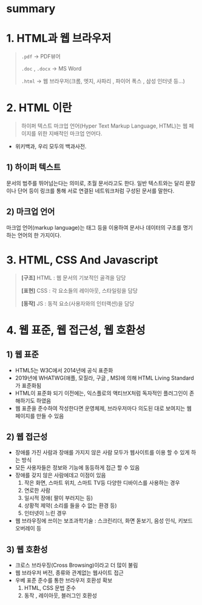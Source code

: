 # summary

# 1. HTML과 웹 브라우저

>`.pdf` → PDF뷰어
>
>`.doc` , `.docx` → MS Word
>
>`.html` → 웹 브라우저(크롬, 엣지, 사파리 , 파이어 폭스 , 삼성 인터넷 등...)

# 2. HTML 이란

> 하이퍼 텍스트 마크업 언어(Hyper Text Markup Language, HTML)는 웹 페이지를 위한 지배적인 마크업 언어다.
- 위키백과, 우리 모두의 백과사전.

## 1) 하이퍼 텍스트

문서의 범주를 뛰어넘는다는 의미로, 초월 문서라고도 한다. 일반 텍스트와는 달리 문장이나 단어 등이 링크를 통해 서로 연결된 네트워크처럼 구성된 문서를 말한다.

## 2) 마크업 언어

마크업 언어(markup language)는 태그 등을 이용하여 문서나 데이터의 구조를 명기하는 언어의 한 가지이다.

# 3. HTML, CSS And Javascript

> **[구조]** HTML : 웹 문서의 기보적인 골격을 담당
>
>**[표현]** CSS : 각 요소들의 레이아웃, 스타일링을 담당
>
>**[동작]** JS : 동적 요소(사용자와의 인터랙션)을 담당

# 4. 웹 표준, 웹 접근성, 웹 호환성

## 1) 웹 표준

- HTML5는 W3C에서 2014년에 공식 표준화
- 2019년에 WHATWG(애플, 모질라, 구글 , MS)에 의해 HTML Living Standard가  표준화됨
- HTML이 표준화 되기 이전에는, 익스플로의 액티브X처럼 독자적인 플러그인이 존해하기도 하였음
- 웹 표준을 준수하여 작성한다면 운영체제, 브라우저마다 의도된 대로 보여지는 웹 페이지를 만들 수 있음

## 2) 웹 접근성

- 장애를 가진 사람과 장애를 가지지 않은 사람 모두가 웹사이트를 이용 할 수 있게 하는 방식
- 모든 사용자들은 정보와 기능에 동등하게 접근 할 수 있음
- 장애를 갖지 않은 사람에데고 이점이 있음
    1. 작은 화면, 스마트 위치, 스마트 TV등 다양한 디바이스를 사용하는 경우
    2. 연로한 사람
    3. 일시적 장애( 팔이 부러지는 등)
    4. 상황적 제약( 소리를 들을 수 없는 환경 등)
    5. 인터넷이 느린 경우
- 웹 브라우징에 쓰이는 보조과학기술 : 스크린리더, 화면 돋보기, 음성 인식, 키보드 오버레이 등

## 3) 웹 호환성

- 크로스 브라우징(Cross Browsing)이라고 더 많이 불림
- 웹 브라우저 버전, 종류와 관계없는 웹사이트 접근
- 우베 표준 준수를 통한 브라우저 호환성 확보
    1. HTML, CSS 문법 준수
    2. 동작 , 레이아웃, 블러그인 호환성